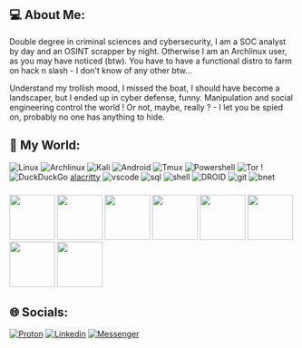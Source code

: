 ## 💻  About Me:

Double degree in criminal sciences and cybersecurity, I am a SOC analyst by day and an OSINT scrapper by night. Otherwise I am an Archlinux user, as you may have noticed (btw). You have to have a functional distro to farm on hack n slash - I don't know of any other btw...

Understand my trollish mood, I missed the boat, I should have become a landscaper, but I ended up in cyber defense, funny. Manipulation and social engineering control the world ! Or not, maybe, really ? - I let you be spied on, probably no one has anything to hide.

## 🧰 My World:

![Linux](https://img.shields.io/badge/Linux-FCC624?style=for-the-badge&logo=linux&logoColor=black) ![Archlinux](https://img.shields.io/badge/Arch_Linux-1793D1?style=for-the-badge&logo=arch-linux&logoColor=white) ![Kali](https://img.shields.io/badge/Kali_Linux-557C94?style=for-the-badge&logo=kali-linux&logoColor=white) ![Android](https://img.shields.io/badge/Android-3DDC84?style=for-the-badge&logo=android&logoColor=white) ![Tmux](https://img.shields.io/badge/tmux-1BB91F?style=for-the-badge&logo=tmux&logoColor=white) ![Powershell](https://img.shields.io/badge/powershell-5391FE?style=for-the-badge&logo=powershell&logoColor=white) ![Tor](https://img.shields.io/badge/Tor_Browser-7D4698?style=for-the-badge&logo=Tor-Browser&logoColor=white) ! ![DuckDuckGo](https://img.shields.io/badge/duckduckgo-de5833?style=for-the-badge&logo=duckduckgo&logoColor=white) [alacritty](https://img.shields.io/badge/alacritty-F46D01?style=for-the-badge&logo=alacritty&logoColor=white) ![vscode](https://img.shields.io/badge/Visual_Studio_Code-0078D4?style=for-the-badge&logo=visual%20studio%20code&logoColor=white) ![sql](https://img.shields.io/badge/MySQL-005C84?style=for-the-badge&logo=mysql&logoColor=white) ![shell](https://img.shields.io/badge/Shell_Script-121011?style=for-the-badge&logo=gnu-bash&logoColor=white) ![DROID](https://img.shields.io/badge/F%20Droid-1976D2?style=for-the-badge&logo=f-droid&logoColor=white) ![git](https://img.shields.io/badge/GitHub-100000?style=for-the-badge&logo=github&logoColor=white) ![bnet](https://img.shields.io/badge/Battle.net-000?style=for-the-badge&logo=battle.net&logoColor=148EFF)

### 

<img width="80px" height="80px" src="https://api.badgr.io/public/assertions/XPgCn1_LQ4ypuvjcKUoDmg/image"> <img width="80px" height="80px" src="https://images.credly.com/images/a850079a-75bb-41e1-adae-dedfabcf597c/Professional_Certificate_-_IBM_Cybersecurity_Analyst.png">  <img width="80px" height="80px" src="https://api.eu.badgr.io/public/assertions/8ejBo1YeSQWFL98QIdwIVw/image"> <img width="80px" height="80px" src="https://api.eu.badgr.io/public/assertions/llJjlu8ZSvimUf4ZXIKzjw/image"> <img width="80px" height="80px" src="https://api.eu.badgr.io/public/assertions/cYAwe7cOTKm6DQrnfsBhjA/image"> <img width="80px" height="80px" src="https://www.itta.net/wp-content/uploads/2023/01/Itil4-foundation.png.webp"> <img width="80px" height="80px" src="https://api.accredible.com/v1/credential/generate_baked_badge?credential_id=21403481"> <img width="80px" height="80px" src="https://media.eu.badgr.com/uploads/badges/73fb5c4032dd6f2a6c7344837fd6b993a1120d74e70ac4646fcacb53b6bed515.png">

## 🌐 Socials:

[![Proton](https://img.shields.io/badge/ProtonMail-8B89CC?style=for-the-badge&logo=protonmail&logoColor=white)](https://img.shields.io/badge/ProtonMail-8B89CC?style=for-the-badge&logo=protonmail&logoColor=white)
[![Linkedin](https://img.shields.io/badge/LinkedIn-0077B5?style=for-the-badge&logo=linkedin&logoColor=white)](https://img.shields.io/badge/ProtonMail-8B89CC?style=for-the-badge&logo=protonmail&logoColor=white)
[![Messenger](https://img.shields.io/badge/Messenger-00B2FF?style=for-the-badge&logo=messenger&logoColor=white)](https://www.youtube.com/watch?v=tgTUtfb0Ok8)
